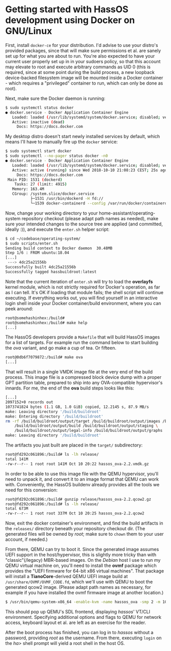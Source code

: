 # Getting started with HassOS development using Docker on GNU/Linux

First, install `docker-ce` for your distribution. I'd advise to use your distro's provided packages, since that will make sure permissions et al. are sanely set up for what you are about to run. You're also expected to have your current user properly set up in in your sudoers policy, so that this account may elevate to root and execute arbitrary commands as UID 0 (this is required, since at some point during the build process, a new loopback device-backed filesystem image will be mounted inside a Docker container - which requires a "privileged" container to run, which can only be done as root).

Next, make sure the Docker daemon is running:

```bash
$ sudo systemctl status docker
● docker.service - Docker Application Container Engine
   Loaded: loaded (/usr/lib/systemd/system/docker.service; disabled; vendor preset: disabled)
   Active: inactive (dead)
     Docs: https://docs.docker.com
```

My desktop distro doesn't start newly installed services by default, which means I'll have to manually fire up the `docker` service:

```bash
$ sudo systemctl start docker
$ sudo systemctl --no-pager status docker -n0
● docker.service - Docker Application Container Engine
   Loaded: loaded (/usr/lib/systemd/system/docker.service; disabled; vendor preset: disabled)
   Active: active (running) since Wed 2018-10-10 21:08:23 CEST; 25s ago
     Docs: https://docs.docker.com
 Main PID: 1531 (dockerd)
    Tasks: 27 (limit: 4915)
   Memory: 163.4M
   CGroup: /system.slice/docker.service
           ├─1531 /usr/bin/dockerd -H fd://
           └─1539 docker-containerd --config /var/run/docker/containerd/containerd.toml
```

Now, change your working directory to your home-assistant/operating-system repository checkout (please adapt path names as needed), make sure your intended changes to the source tree are applied (and committed, ideally :)), and execute the `enter.sh` helper script:

```bash
$ cd ~/codebase/operating-system/
$ sudo scripts/enter.sh
Sending build context to Docker daemon  30.48MB
Step 1/6 : FROM ubuntu:18.04
[...]
 ---> 4dc25a21556b
Successfully built 4dc25a21556b
Successfully tagged hassbuildroot:latest
```

Note that the current iteration of `enter.sh` will try to load the **overlayfs** kernel module, which is not strictly required for Docker's operation, as far as I can tell. It's OK if loading that module fails; the shell script will continue executing. If everything works out, you will find yourself in an interactive login shell inside your Docker container/build environment, where you can peek around:

```bash
root@somehashinhex:/build#
root@somehashinhex:/build# make help
[...]
```

The HassOS developers provide a `Makefile` that will build HassOS images for a list of targets. For example run the command below to start building the _ova_ variant, and go make a cup of tea. Or fifteen.

```bash
root@0db6f7079872:/build# make ova
[...]
```

That will result in a single VMDK image file at the very end of the build process. This image file is a compressed block device dump with a proper GPT partition table, prepared to ship into any OVA-compatible hypervisor's innards. For me, the end of the **ova** build steps looks like this:

```bash
[...]
2097152+0 records out
1073741824 bytes (1.1 GB, 1.0 GiB) copied, 12.2145 s, 87.9 MB/s
make: Leaving directory '/build/buildroot'
make: Entering directory '/build/buildroot'
rm -rf /build/buildroot/output/target /build/buildroot/output/images /build/buildroot/output/host  \
	/build/buildroot/output/build /build/buildroot/output/staging \
	/build/buildroot/output/legal-info /build/buildroot/output/graphs
make: Leaving directory '/build/buildroot'
```

The artifacts you just built are placed in the `target/` subdirectory:

```bash
root@fd292c061896:/build# ls -lh release/
total 141M
-rw-r--r-- 1 root root 141M Oct 10 20:22 hassos_ova-2.2.vmdk.gz
```

In order to be able to use this image file with the QEMU hypervisor, you'll need to unpack it, and convert it to an image format that QEMU can work with. Conveniently, the HassOS buildenv already provides all the tools we need for this conversion:

```bash
root@fd292c061896:/build# gunzip release/hassos_ova-2.2.qcow2.gz
root@fd292c061896:/build# ls -lh release/
total 673M
-rw-r--r-- 1 root root 337M Oct 10 20:25 hassos_ova-2.2.qcow2
```

Now, exit the docker container's environment, and find the build artifacts in the `releases/` directory beneath your repository checkout dir. (The generated files will be owned by _root_; make sure to `chown` them to your user account, if needed.)

From there, QEMU can try to boot it. Since the generated image assumes UEFI support in the host/hypervisor, this is slightly more tricky than with "classic"(/legacy) MBR-based images. On the *Debian* host I use to run my QEMU virtual machine on, you'll need to install the **ovmf** package which provides the "UEFI firmware for 64-bit x86 virtual machines". That package will install a **TianoCore**-derived QEMU UEFI image build at `/usr/share/OVMF/OVMF_CODE.fd`, which we'll use with QEMU to boot the generated qcow2 image. (Please adapt path names as necessary, for example if you have installed the ovmf firmware image at another location.)

```bash
$ /usr/bin/qemu-system-x86_64 -enable-kvm -name hassos_ova -smp 2 -m 1024 -drive file=release/hassos_ova-2.2.qcow2,index=0,media=disk,if=ide,cache=none,format=qcow2 -drive file=/usr/share/ovmf/x64/OVMF_CODE.fd,if=pflash,format=raw,readonly=on
```

This should pop up QEMU's SDL frontend, displaying _hassos_' VT/CLI environment. Specifying additional options and flags to QEMU for network access, keyboard layout et al. are left as an exercise for the reader.

After the boot process has finished, you can log in to _hassos_ without a password, providing *root* as the username. From there, executing `login` on the *ha>* shell prompt will yield a root shell in the host OS.
